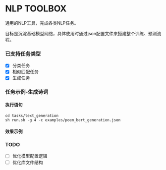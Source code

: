 # NLP TOOLBOX

通用的NLP工具，完成各类NLP任务。

目标是沉淀基础模型网络，具体使用时通过json配置文件来搭建整个训练、预测流程。

### 已支持任务类型
- [x] 分类任务
- [x] 相似匹配任务
- [x] 生成任务

### 任务示例-生成诗词

#### 执行语句

```
cd tasks/text_generation
sh run.sh -g 4 -c examples/poem_bert_generation.json
```

#### 效果示例






### TODO
- [ ] 优化模型配置逻辑
- [ ] 优化库文件结构
